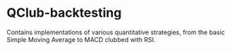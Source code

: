 # QClub-backtesting

Contains implementations of various quantitative strategies, from the basic Simple Moving Average to MACD clubbed with RSI.
